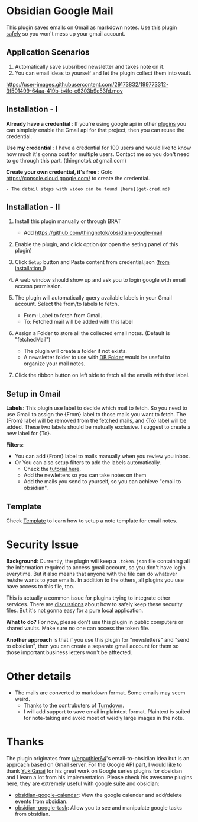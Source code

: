 # Obsidian Google Mail

This plugin saves emails on Gmail as markdown notes. Use this plugin [safely](#security-issue) so you won't mess up your gmail account.

## Application Scenarios

1. Automatically save subsribed newsletter and takes note on it.
2. You can email ideas to yourself and let the plugin collect them into vault.



https://user-images.githubusercontent.com/29173832/199773312-3f501499-64aa-419b-b4fe-c6303b9e53fd.mov



## Installation - I

__Already have a credential__ : If you're using google api in other [plugins](#thanks) you can simplely enable the Gmail api for that project, then you can reuse the credential.

__Use my credential__ : I have a credential for 100 users and would like to know how much it's gonna cost for multiple users. Contact me so you don't need to go through this part. (thingnotok _at_ gmail.com)


__Create your own credential, it's free__ :  Goto https://console.cloud.google.com/ to create the credential. 

	- The detail steps with video can be found [here](get-cred.md)

## Installation - II

1. Install this plugin manually or through BRAT
    - Add https://github.com/thingnotok/obsidian-google-mail
2. Enable the plugin, and click option (or open the seting panel of this plugin)
3. Click `Setup` button and Paste content from credential.json ([from installation I](#installation---i))
4. A web window should show up and ask you to login google with email access permission.
5. The plugin will automatically query available labels in your Gmail account. Select the from/to labels to fetch.

	- From: Label to fetch from Gmail. 
	- To: Fetched mail will be added with this label
	
6. Assign a Folder to store all the collected email notes. (Default is "fetchedMail")

    - The plugin will create a folder if not exists.
    - A newsletter folder to use with [DB Folder](https://github.com/RafaelGB/obsidian-db-folder) would be useful to organize your mail notes.
	
7. Click the ribbon button on left side to fetch all the emails with that label. 

## Setup in Gmail

__Labels__:
This plugin use label to decide which mail to fetch. So you need to use Gmail to assign the {From} label to those mails you want to fetch. The {From} label will be removed from the fetched mails, and {To} label will be added. These two labels should be mutually exclusive. I suggest to create a new label for {To}. 

__Filters__:
- You can add {From} label to mails manually when you review you inbox.
- Or You can also setup filters to add the labels automatically.
  - Check the [tutorial here](https://support.google.com/mail/answer/6579?hl=en#zippy=%2Ccreate-a-filter%2Cedit-or-delete-filters).
  - Add the newletters so you can take notes on them
  - Add the mails you send to yourself, so you can achieve "email to obsidian".
  
## Template

Check [Template](Template.md) to learn how to setup a note template for email notes.

# Security Issue

__Background__: 
Currently, the plugin will keep a `.token.json` file containing all the information required to access gmail account, so you don't have login everytime. But it also means that anyone with the file can do whatever he/she wants to your emails. In addition to the others, all plugins you use have access to this file, too.

This is actually a common issue for plugins trying to integrate other services. There are [discussions](https://forum.obsidian.md/t/a-place-for-plugins-sensitive-data/18308) about how to safely keep these security files. But it's not gonna easy for a pure local application.

__What to do?__ For now, please don't use this plugin in public computers or shared vaults. Make sure no one can access the token file. 

__Another approach__ is that if you use this plugin for "newsletters" and "send to obsidian", then you can create a separate gmail account for them so those important business letters won't be afftected.

# Other details

- The mails are converted to markdown format. Some emails may seem weird. 
  - Thanks to the contrubuters of [Turndown](https://github.com/mixmark-io/turndown).
  - I will add support to save email in plaintext format. Plaintext is suited for note-taking and avoid most of weidly large images in the note.


# Thanks

The plugin originates from [u/egauthier64](https://www.reddit.com/r/ObsidianMD/comments/yjiq4f/comment/iuqr10u/?context=3)'s email-to-obsidian idea but is an approach based on Gmail server. For the Google API part, I would like to thank [YukiGasai](https://github.com/YukiGasai/obsidian-google-tasks/commits?author=YukiGasai) for his great work on Google series plugins for obsidian and I learn a lot from his implementation. Please check his awesome plugins here, they are extremely useful with google suite and obsidian:

- [obsidian-google-calendar](https://github.com/YukiGasai/obsidian-google-calendar): View the google calender and add/delete events from obsidian.
- [obsidian-google-task](https://github.com/YukiGasai/obsidian-google-tasks): Allow you to see and manipulate google tasks from obsidian.
